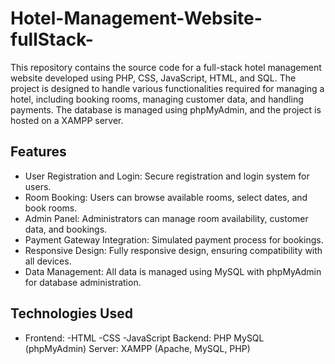 # Hotel-Management-Website-fullStack-
This repository contains the source code for a full-stack hotel management website developed using PHP, CSS, JavaScript, HTML, and SQL. The project is designed to handle various functionalities required for managing a hotel, including booking rooms, managing customer data, and handling payments. The database is managed using phpMyAdmin, and the project is hosted on a XAMPP server.

## Features
- User Registration and Login: Secure registration and login system for users.
- Room Booking: Users can browse available rooms, select dates, and book rooms.
- Admin Panel: Administrators can manage room availability, customer data, and bookings.
- Payment Gateway Integration: Simulated payment process for bookings.
- Responsive Design: Fully responsive design, ensuring compatibility with all devices.
- Data Management: All data is managed using MySQL with phpMyAdmin for database administration.

## Technologies Used
- Frontend:
  -HTML
  -CSS
  -JavaScript
Backend:
PHP
MySQL (phpMyAdmin)
Server:
XAMPP (Apache, MySQL, PHP)
